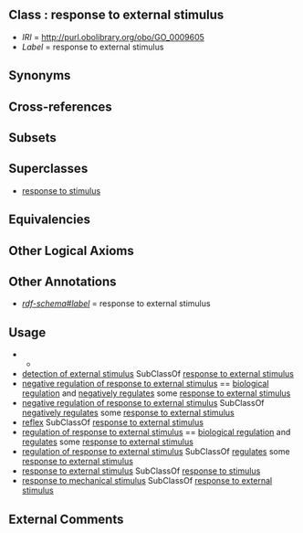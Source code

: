 
## Class : response to external stimulus

 * *IRI* = http://purl.obolibrary.org/obo/GO_0009605
 * *Label* = response to external stimulus

## Synonyms


## Cross-references


## Subsets


## Superclasses

 * [response to stimulus](../../GO/96/GO_0050896.md)

## Equivalencies


## Other Logical Axioms


## Other Annotations

 * *[rdf-schema#label](../../el/rdf-schema#label.md)* = response to external stimulus

## Usage

 * -
 * [detection of external stimulus](../../GO/81/GO_0009581.md) SubClassOf [response to external stimulus](../../GO/05/GO_0009605.md)
 * [negative regulation of response to external stimulus](../../GO/02/GO_0032102.md) == [biological regulation](../../GO/07/GO_0065007.md) and [negatively regulates](../../RO/12/RO_0002212.md) some [response to external stimulus](../../GO/05/GO_0009605.md)
 * [negative regulation of response to external stimulus](../../GO/02/GO_0032102.md) SubClassOf [negatively regulates](../../RO/12/RO_0002212.md) some [response to external stimulus](../../GO/05/GO_0009605.md)
 * [reflex](../../GO/04/GO_0060004.md) SubClassOf [response to external stimulus](../../GO/05/GO_0009605.md)
 * [regulation of response to external stimulus](../../GO/01/GO_0032101.md) == [biological regulation](../../GO/07/GO_0065007.md) and [regulates](../../RO/11/RO_0002211.md) some [response to external stimulus](../../GO/05/GO_0009605.md)
 * [regulation of response to external stimulus](../../GO/01/GO_0032101.md) SubClassOf [regulates](../../RO/11/RO_0002211.md) some [response to external stimulus](../../GO/05/GO_0009605.md)
 * [response to external stimulus](../../GO/05/GO_0009605.md) SubClassOf [response to stimulus](../../GO/96/GO_0050896.md)
 * [response to mechanical stimulus](../../GO/12/GO_0009612.md) SubClassOf [response to external stimulus](../../GO/05/GO_0009605.md)

## External Comments

